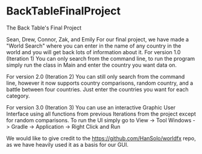 # BackTableFinalProject
The Back Table's Final Project


Sean, Drew, Connor, Zak, and Emily
For our final project, we have made a "World Search" where you can enter
in the name of any country in the world and you will get back lots of information about it. 
For version 1.0 (Iteration 1) You can only search from the command line, to run the program simply run the class in Main and enter the country you want data on.

For version 2.0 (Iteration 2) You can still only search from the command line, however it now supports country comparisons, random country, and a battle between four countries. Just enter the countries you want for each category. 

For version 3.0 (Iteration 3) You can use an interactive Graphic User Interface using all functions from previous Iterations from the project except for random comparisons. To run the UI simply go to View -> Tool Windows -> Gradle -> Application -> Right Click and Run

We would like to give credit to the https://github.com/HanSolo/worldfx repo, as we have heavily used it as a basis for our GUI. 
